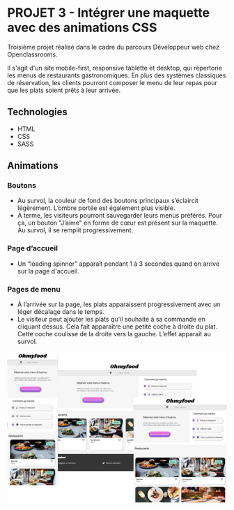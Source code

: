 # PROJET 3 - Intégrer une maquette avec des animations CSS

Troisième projet réalisé dans le cadre du parcours Développeur web chez Openclassrooms.

Il s'agit d'un site mobile-first, responsive tablette et desktop, qui répertorie les menus de restaurants gastronomiques. En plus des systèmes classiques de réservation, les clients pourront composer le menu de leur repas pour que les plats soient prêts à leur arrivée.

## Technologies

- HTML
- CSS 
- SASS

## Animations 

### Boutons

- Au survol, la couleur de fond des boutons principaux s’éclaircit légèrement. L’ombre portée est également plus visible.
- À terme, les visiteurs pourront sauvegarder leurs menus préférés. Pour ça, un bouton "J’aime" en forme de cœur est présent sur la maquette. Au survol, il se remplit progressivement.

### Page d’accueil

- Un “loading spinner” apparaît pendant 1 à 3 secondes quand on arrive sur la page d'accueil.

### Pages de menu

- À l’arrivée sur la page, les plats apparaissent progressivement avec un léger décalage dans le temps. 
- Le visiteur peut ajouter les plats qu'il souhaite à sa commande en cliquant dessus. Cela fait apparaître une petite coche à droite du plat. Cette coche  coulisse de la droite vers la gauche. L’effet apparait au survol. 

![](images/responsiveSite.png)
